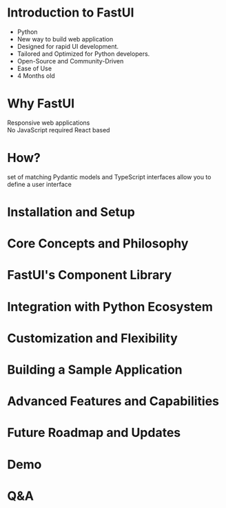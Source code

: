 # Introduction to FastUI
* Python 
* New way to build web application
* Designed for rapid UI development.
* Tailored and Optimized for Python developers.
* Open-Source and Community-Driven
* Ease of Use
* 4 Months old

# Why FastUI
Responsive web applications  
No JavaScript required
React based

# How?
set of matching Pydantic models and TypeScript interfaces
allow you to define a user interface

# Installation and Setup
# Core Concepts and Philosophy
# FastUI's Component Library
# Integration with Python Ecosystem

# Customization and Flexibility

# Building a Sample Application

# Advanced Features and Capabilities

# Future Roadmap and Updates
# Demo
# Q&A